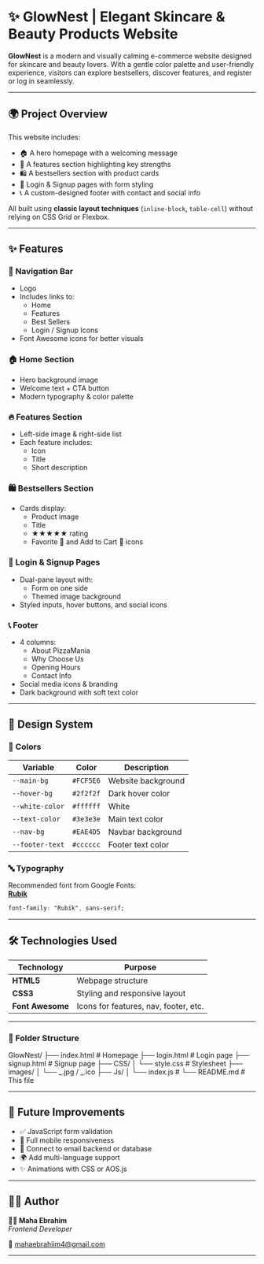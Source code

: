 # ✨ GlowNest | Elegant Skincare & Beauty Products Website

**GlowNest** is a modern and visually calming e-commerce website designed for skincare and beauty lovers. With a gentle color palette and user-friendly experience, visitors can explore bestsellers, discover features, and register or log in seamlessly.

---

## 🌍 Project Overview

This website includes:

- 🏠 A hero homepage with a welcoming message
- 🌟 A features section highlighting key strengths
- 🛍️ A bestsellers section with product cards
- 🔐 Login & Signup pages with form styling
- 📞 A custom-designed footer with contact and social info

All built using **classic layout techniques** (`inline-block`, `table-cell`) without relying on CSS Grid or Flexbox.

---

## ✨ Features

### 🧭 Navigation Bar

- Logo
- Includes links to:
  - Home
  - Features
  - Best Sellers
  - Login / Signup Icons
- Font Awesome icons for better visuals

### 🏠 Home Section

- Hero background image
- Welcome text + CTA button
- Modern typography & color palette

### 🔥 Features Section

- Left-side image & right-side list
- Each feature includes:
  - Icon
  - Title
  - Short description

### 🛍️ Bestsellers Section

- Cards display:
  - Product image
  - Title
  - ★★★★★ rating
  - Favorite 🖤 and Add to Cart 🛒 icons

### 🔐 Login & Signup Pages

- Dual-pane layout with:
  - Form on one side
  - Themed image background
- Styled inputs, hover buttons, and social icons

### 📞 Footer

- 4 columns:
  - About PizzaMania
  - Why Choose Us
  - Opening Hours
  - Contact Info
- Social media icons & branding
- Dark background with soft text color

---

## 🎨 Design System

### 🎨 Colors

| Variable        | Color     | Description        |
| --------------- | --------- | ------------------ |
| `--main-bg`     | `#FCF5E6` | Website background |
| `--hover-bg`    | `#2f2f2f` | Dark hover color   |
| `--white-color` | `#ffffff` | White              |
| `--text-color`  | `#3e3e3e` | Main text color    |
| `--nav-bg`      | `#EAE4D5` | Navbar background  |
| `--footer-text` | `#cccccc` | Footer text color  |

### 🔤 Typography

Recommended font from Google Fonts:  
**[Rubik](https://fonts.google.com/specimen/Rubik)**

```css
font-family: "Rubik", sans-serif;
```

---

## 🛠️ Technologies Used

| Technology       | Purpose                               |
| ---------------- | ------------------------------------- |
| **HTML5**        | Webpage structure                     |
| **CSS3**         | Styling and responsive layout         |
| **Font Awesome** | Icons for features, nav, footer, etc. |

---

### 📁 Folder Structure

GlowNest/
├── index.html # Homepage
├── login.html # Login page
├── signup.html # Signup page
├── CSS/
│ └── style.css # Stylesheet
├── images/
│ └── _.jpg / _.ico
├── Js/
│ └── index.js #
└── README.md # This file

---

## 🚀 Future Improvements

- ✅ JavaScript form validation
- 📲 Full mobile responsiveness
- 📧 Connect to email backend or database
- 🌍 Add multi-language support
- ✨ Animations with CSS or AOS.js

---

## 🙋‍♀️ Author

**👩‍💻 Maha Ebrahim**  
_Frontend Developer_

📧 [mahaebrahiim4@gmail.com](mailto:mahaebrahiim4@gmail.com)

---
